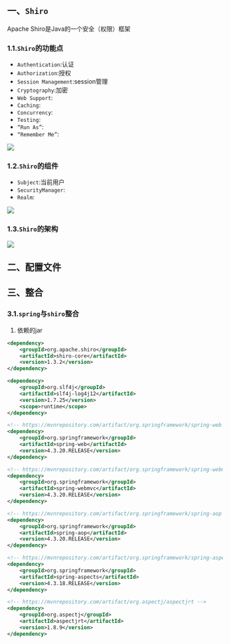 ## 一、`Shiro`

Apache Shiro是Java的一个安全（权限）框架

### 1.1.`Shiro`的功能点

- `Authentication`:认证
- `Authorization`:授权
- `Session Management`:session管理
- `Cryptography`:加密
- `Web Support`:
- `Caching`:
- `Concurrency`:
- `Testing`:
- `“Run As”`:
- `“Remember Me”`:

![](E:\typora\images\ShiroFeatures.png)

### 1.2.`Shiro`的组件

- `Subject`:当前用户
- `SecurityManager`:
- `Realm`:

![](E:\typora\images\ShiroBasicArchitecture.png)

### 1.3.`Shiro`的架构

![](E:\typora\images\ShiroArchitecture.png)





## 二、配置文件



## 三、整合

### 3.1.`spring`与`shiro`整合

1. 依赖的jar 

```xml
<dependency>
    <groupId>org.apache.shiro</groupId>
    <artifactId>shiro-core</artifactId>
    <version>1.3.2</version>
</dependency>

<dependency>
    <groupId>org.slf4j</groupId>
    <artifactId>slf4j-log4j12</artifactId>
    <version>1.7.25</version>
    <scope>runtime</scope>
</dependency>

<!-- https://mvnrepository.com/artifact/org.springframework/spring-web -->
<dependency>
    <groupId>org.springframework</groupId>
    <artifactId>spring-web</artifactId>
    <version>4.3.20.RELEASE</version>
</dependency>

<!-- https://mvnrepository.com/artifact/org.springframework/spring-webmvc -->
<dependency>
    <groupId>org.springframework</groupId>
    <artifactId>spring-webmvc</artifactId>
    <version>4.3.20.RELEASE</version>
</dependency>

<!-- https://mvnrepository.com/artifact/org.springframework/spring-aop -->
<dependency>
    <groupId>org.springframework</groupId>
    <artifactId>spring-aop</artifactId>
    <version>4.3.20.RELEASE</version>
</dependency>

<!-- https://mvnrepository.com/artifact/org.springframework/spring-aspects -->
<dependency>
    <groupId>org.springframework</groupId>
    <artifactId>spring-aspects</artifactId>
    <version>4.3.18.RELEASE</version>
</dependency>

<!-- https://mvnrepository.com/artifact/org.aspectj/aspectjrt -->
<dependency>
    <groupId>org.aspectj</groupId>
    <artifactId>aspectjrt</artifactId>
    <version>1.8.9</version>
</dependency>
```



